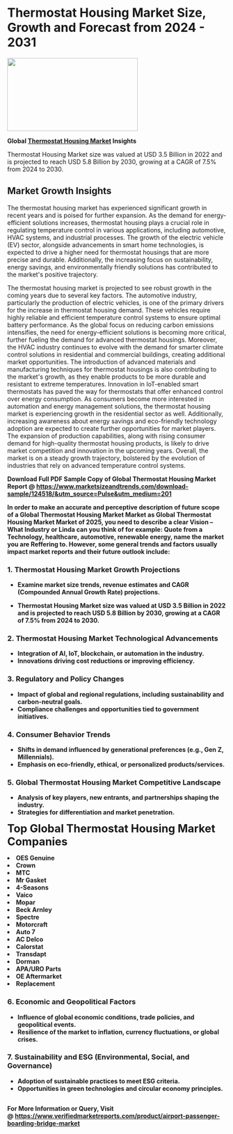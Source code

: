 <H1>Thermostat Housing Market Size, Growth and Forecast from 2024 - 2031</H1><img class="aligncenter size-medium wp-image-584254" src="https://thirdeyenews.in/wp-content/uploads/2024/09/Global-Market-Research-300x168.jpeg" alt="" width="300" height="168" /><p><strong>Global&nbsp;<a href="https://www.marketsizeandtrends.com/download-sample/124518/&amp;utm_source=Pulse&amp;utm_medium=201">Thermostat Housing Market</a> Insights</strong></p><p>Thermostat Housing Market size was valued at USD 3.5 Billion in 2022 and is projected to reach USD 5.8 Billion by 2030, growing at a CAGR of 7.5% from 2024 to 2030.</p><p><h2>Market Growth Insights</h2> <p>The thermostat housing market has experienced significant growth in recent years and is poised for further expansion. As the demand for energy-efficient solutions increases, thermostat housing plays a crucial role in regulating temperature control in various applications, including automotive, HVAC systems, and industrial processes. The growth of the electric vehicle (EV) sector, alongside advancements in smart home technologies, is expected to drive a higher need for thermostat housings that are more precise and durable. Additionally, the increasing focus on sustainability, energy savings, and environmentally friendly solutions has contributed to the market's positive trajectory.</p> <p><strong></strong></p> <p>The thermostat housing market is projected to see robust growth in the coming years due to several key factors. The automotive industry, particularly the production of electric vehicles, is one of the primary drivers for the increase in thermostat housing demand. These vehicles require highly reliable and efficient temperature control systems to ensure optimal battery performance. As the global focus on reducing carbon emissions intensifies, the need for energy-efficient solutions is becoming more critical, further fueling the demand for advanced thermostat housings. Moreover, the HVAC industry continues to evolve with the demand for smarter climate control solutions in residential and commercial buildings, creating additional market opportunities. The introduction of advanced materials and manufacturing techniques for thermostat housings is also contributing to the market's growth, as they enable products to be more durable and resistant to extreme temperatures. Innovation in IoT-enabled smart thermostats has paved the way for thermostats that offer enhanced control over energy consumption. As consumers become more interested in automation and energy management solutions, the thermostat housing market is experiencing growth in the residential sector as well. Additionally, increasing awareness about energy savings and eco-friendly technology adoption are expected to create further opportunities for market players. The expansion of production capabilities, along with rising consumer demand for high-quality thermostat housing products, is likely to drive market competition and innovation in the upcoming years. Overall, the market is on a steady growth trajectory, bolstered by the evolution of industries that rely on advanced temperature control systems. <p><strong></p><p><span class=""><strong>Download Full PDF Sample Copy of Global Thermostat Housing Market Report</strong> @ <a href="https://www.marketsizeandtrends.com/download-sample/124518/&amp;utm_source=Pulse&amp;utm_medium=201" target="_blank">https://www.marketsizeandtrends.com/download-sample/124518/&amp;utm_source=Pulse&amp;utm_medium=201</a></span></p><p>In order to make an accurate and perceptive description of future scope of a Global&nbsp;Thermostat Housing Market Market as Global&nbsp;Thermostat Housing Market Market of 2025, you need to describe a clear Vision &ndash; What Industry or Linda can you think of for example: Quote from a Technology, healthcare, automotive, renewable energy, name the market you are Reffering to. However, some general trends and factors usually impact market reports and their future outlook include:</p><h3>1.&nbsp;<strong>Thermostat Housing Market Growth Projections</strong></h3><ul><li>Examine market size trends, revenue estimates and CAGR (Compounded Annual Growth Rate) projections.</li><li><p>Thermostat Housing Market size was valued at USD 3.5 Billion in 2022 and is projected to reach USD 5.8 Billion by 2030, growing at a CAGR of 7.5% from 2024 to 2030.</p></li></ul><h3>2.&nbsp;<strong>Thermostat Housing Market Technological Advancements</strong></h3><ul><li>Integration of AI, IoT, blockchain, or automation in the industry.</li><li>Innovations driving cost reductions or improving efficiency.</li></ul><h3>3.&nbsp;<strong>Regulatory and Policy Changes</strong></h3><ul><li>Impact of global and regional regulations, including sustainability and carbon-neutral goals.</li><li>Compliance challenges and opportunities tied to government initiatives.</li></ul><h3>4.&nbsp;<strong>Consumer Behavior Trends</strong></h3><ul><li>Shifts in demand influenced by generational preferences (e.g., Gen Z, Millennials).</li><li>Emphasis on eco-friendly, ethical, or personalized products/services.</li></ul><h3>5.&nbsp;<strong>Global Thermostat Housing Market Competitive Landscape</strong></h3><ul><li>Analysis of key players, new entrants, and partnerships shaping the industry.</li><li>Strategies for differentiation and market penetration.</li></ul><p data-pm-slice="1 1 []"><span style="color: inherit; font-family: inherit; font-size: 25px;">Top Global Thermostat Housing Market Companies</span></p><div class="" data-test-id=""><p><li>OES Genuine</li><li> Crown</li><li> MTC</li><li> Mr Gasket</li><li> 4-Seasons</li><li> Vaico</li><li> Mopar</li><li> Beck Arnley</li><li> Spectre</li><li> Motorcraft</li><li> Auto 7</li><li> AC Delco</li><li> Calorstat</li><li> Transdapt</li><li> Dorman</li><li> APA/URO Parts</li><li> OE Aftermarket</li><li> Replacement</li></p></div><h3>6.&nbsp;<strong>Economic and Geopolitical Factors</strong></h3><ul><li>Influence of global economic conditions, trade policies, and geopolitical events.</li><li>Resilience of the market to inflation, currency fluctuations, or global crises.</li></ul><h3>7.&nbsp;<strong>Sustainability and ESG (Environmental, Social, and Governance)</strong></h3><ul><li>Adoption of sustainable practices to meet ESG criteria.</li><li>Opportunities in green technologies and circular economy principles.</li></ul><h2><strong style="font-size: 14px;">For More Information or Query, Visit @&nbsp;</strong><a style="background-color: #ffffff; font-size: 14px;" href="https://www.marketsizeandtrends.com/report/thermostat-housing-market/" target="_blank">https://www.verifiedmarketreports.com/product/airport-passenger-boarding-bridge-market</a></h2>
